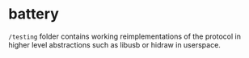 # battery

`/testing` folder contains working reimplementations of the protocol in higher level abstractions such as libusb or hidraw in userspace.
